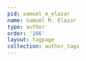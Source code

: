 ```yaml
---
pid: samuel_m_elazar
name: Samuel M. Elazar
type: author
order: '166'
layout: tagpage
collection: author_tags
---
```

